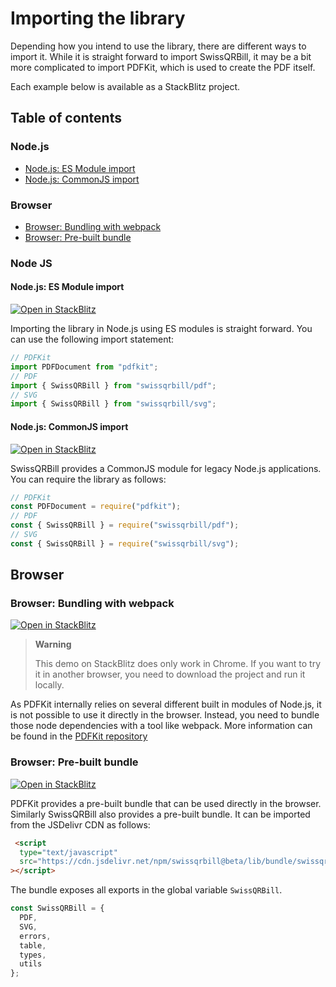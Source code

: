 
# Importing the library

Depending how you intend to use the library, there are different ways to import it. While it is straight forward to import SwissQRBill, it may be a bit more complicated to import PDFKit, which is used to create the PDF itself.

Each example below is available as a StackBlitz project.

## Table of contents

### Node.js

- [Node.js: ES Module import](#nodejs-es-module-import)
- [Node.js: CommonJS import](#nodejs-commonjs-import)

### Browser

- [Browser: Bundling with webpack](#browser-bundling-with-webpack)
- [Browser: Pre-built bundle](#browser-pre-built-bundle)

### Node JS

#### Node.js: ES Module import

[![Open in StackBlitz](https://developer.stackblitz.com/img/open_in_stackblitz_small.svg)
][node esm javascript]

Importing the library in Node.js using ES modules is straight forward. You can use the following import statement:

```ts
// PDFKit
import PDFDocument from "pdfkit";
// PDF
import { SwissQRBill } from "swissqrbill/pdf";
// SVG
import { SwissQRBill } from "swissqrbill/svg";
```

#### Node.js: CommonJS import

[![Open in StackBlitz](https://developer.stackblitz.com/img/open_in_stackblitz_small.svg)
][node cjs javascript]

SwissQRBill provides a CommonJS module for legacy Node.js applications. You can require the library as follows:

```ts
// PDFKit
const PDFDocument = require("pdfkit");
// PDF
const { SwissQRBill } = require("swissqrbill/pdf");
// SVG
const { SwissQRBill } = require("swissqrbill/svg");
```

## Browser

### Browser: Bundling with webpack

[![Open in StackBlitz](https://developer.stackblitz.com/img/open_in_stackblitz_small.svg)
][browser bundling with webpack]

> **Warning**
>
> This demo on StackBlitz does only work in Chrome. If you want to try it in another browser, you need to download the project and run it locally.

As PDFKit internally relies on several different built in modules of Node.js, it is not possible to use it directly in the browser. Instead, you need to bundle those node dependencies with a tool like webpack. More information can be found in the [PDFKit repository](https://github.com/foliojs/pdfkit/tree/master/examples/webpack)

### Browser: Pre-built bundle

[![Open in StackBlitz](https://developer.stackblitz.com/img/open_in_stackblitz_small.svg)
][browser pre-built bundle]

PDFKit provides a pre-built bundle that can be used directly in the browser. Similarly SwissQRBill also provides a pre-built bundle. It can be imported from the JSDelivr CDN as follows:

```html
 <script
  type="text/javascript"
  src="https://cdn.jsdelivr.net/npm/swissqrbill@beta/lib/bundle/swissqrbill.js"
></script>
```

The bundle exposes all exports in the global variable `SwissQRBill`.

```ts
const SwissQRBill = {
  PDF,
  SVG,
  errors,
  table,
  types,
  utils
};
```

[node esm javascript]: https://stackblitz.com/fork/github/schoero/swissqrbill/tree/main/examples/node-esm-javascript?file=src%2Fsvg.js,src%2Fpdf.js&title=SwissQRBill%20Node%20ESM%20JavaScript&startScript=generate
[node cjs javascript]: https://stackblitz.com/fork/github/schoero/swissqrbill/tree/main/examples/node-cjs-javascript?file=src%2Fsvg.js,src%2Fpdf.js&title=SwissQRBill%20Node%20CJS%20JavaScript&startScript=generate
[browser bundling with webpack]: https://stackblitz.com/fork/github/schoero/swissqrbill/tree/main/examples/browser-bundling-with-webpack?file=src%2Fpdf.js&title=Browser%20bundling%20with%20webpack&startScript=start
[browser pre-built bundle]: https://stackblitz.com/fork/github/schoero/swissqrbill/tree/main/examples/browser-pre-built-bundle?file=src%2Fpdf.js&title=Browser%20pre-built%20bundle&startScript=start
